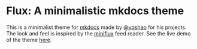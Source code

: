 # Flux: A minimalistic mkdocs theme

This is a minimalist theme for [mkdocs] made by [@yqshao][yqshao] for his
projects. The look and feel is inspired by the [miniflux] feed reader. See the
live demo of the theme [here].

[mkdocs]: https://www.mkdocs.org/
[yqshao]: https://github.com/yqshao
[miniflux]: https://miniflux.app/
[here]: https://yqshao.github.io/mkdocs-flux/

